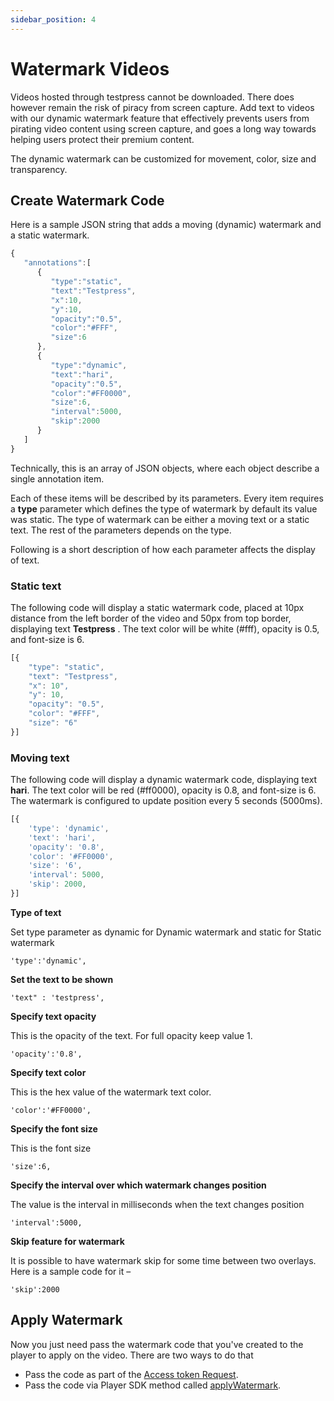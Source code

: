 ```yaml
---
sidebar_position: 4
---
```


# Watermark Videos

Videos hosted through testpress cannot be downloaded. There does however remain the risk of piracy from screen capture. Add text to videos with our dynamic watermark feature that effectively prevents users from pirating video content using screen capture, and goes a long way towards helping users protect their premium content.

The dynamic watermark can be customized for movement, color, size and transparency. 


## Create Watermark Code

Here is a sample JSON string that adds a moving (dynamic) watermark and a static watermark.

```js
{
   "annotations":[
      {
         "type":"static",
         "text":"Testpress",
         "x":10,
         "y":10,
         "opacity":"0.5",
         "color":"#FFF",
         "size":6
      },
      {
         "type":"dynamic",
         "text":"hari",
         "opacity":"0.5",
         "color":"#FF0000",
         "size":6,
         "interval":5000,
         "skip":2000
      }
   ]
}
```

Technically, this is an array of JSON objects, where each object describe a single annotation item.

Each of these items will be described by its parameters. Every item requires a **type** parameter which defines the type of watermark by default its value was static. The type of watermark can be either a moving text or a static text. The rest of the parameters depends on the type.

Following is a short description of how each parameter affects the display of text.

### Static text
The following code will display a static watermark code, placed at 10px distance from the left border of the video and 50px from top border, displaying text **Testpress** . The text color will be white (#fff), opacity is 0.5, and font-size is 6. 

```js
[{
	"type": "static",
	"text": "Testpress",
	"x": 10",
	"y": 10,
	"opacity": "0.5",
	"color": "#FFF",
	"size": "6"
}]
```


### Moving text

The following code will display a dynamic watermark code, displaying text **hari**. The text color will be red (#ff0000), opacity is 0.8, and font-size is 6. The watermark is configured to update position every 5 seconds (5000ms).

```js
[{
	'type': 'dynamic',
	'text': 'hari',
	'opacity': '0.8',
	'color': '#FF0000',
	'size': '6',
	'interval': 5000,
	'skip': 2000,
}]
```

**Type of text**

Set type parameter as dynamic for Dynamic watermark and static for Static watermark

```
'type':'dynamic',
```


**Set the text to be shown**

```
'text" : 'testpress',
```


**Specify text opacity**

This is the opacity of the text. For full opacity keep value 1.

```
'opacity':'0.8',
```


**Specify text color**

This is the hex value of the watermark text color. 

```
'color':'#FF0000',
```


**Specify the font size**

This is the font size

```
'size':6,
```


**Specify the interval over which watermark changes position**

The value is the interval in milliseconds when the text changes position

```
'interval':5000,
```


**Skip feature for watermark**

It is possible to have watermark skip for some time between two overlays. Here is a sample code for it –

```
'skip':2000
```


## Apply Watermark

Now you just need pass the watermark code that you've created to the player to apply on the video. There are two ways to do that

- Pass the code as part of the [Access token Request](./authentication#add-watermark).
- Pass the code via Player SDK method called [applyWatermark](javascript-sdk/player-methods#apply-watermark-to-the-video).
